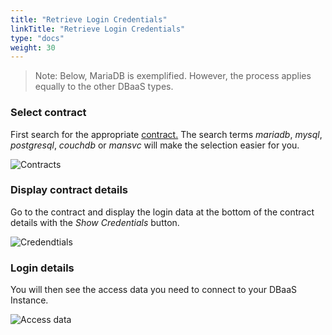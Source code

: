 ```yaml
---
title: "Retrieve Login Credentials"
linkTitle: "Retrieve Login Credentials"
type: "docs"
weight: 30
---
```


> Note: Below, MariaDB is exemplified. However, the process applies equally to the other DBaaS types.

### Select contract

First search for the appropriate [contract.](https://customerservice.plusserver.com/billing/contracts)
The search terms *mariadb*, *mysql*, *postgresql*, *couchdb* or *mansvc* will make the selection easier for you.

![Contracts](/images/content/04-msl/en/databases/get_credentials/1-contracts.png)

### Display contract details

Go to the contract and display the login data at the bottom of the contract details with the *Show Credentials* button.

![Credendtials](/images/content/04-msl/en/databases/get_credentials/2-show-credentials.png)

### Login details

You will then see the access data you need to connect to your DBaaS Instance.

![Access data](/images/content/04-msl/en/databases/get_credentials/3-credentials-view.png)
